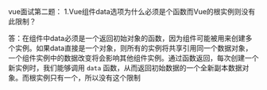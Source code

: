 vue面试第二题：
1.Vue组件data选项为什么必须是个函数而Vue的根实例则没有此限制？

答：在组件中data必须是一个返回初始对象的函数，因为组件可能被用来创建多个实例。如果data直接是一个对象，则所有的实例将共享引用同一个数据对象，一个组件实例中的数据改变将会影响其他组件实例。通过函数返回，每次创建一个新实例时，我们能够调用 `data` 函数，从而返回初始数据的一个全新副本数据对象。而根实例只有一个，所以没有这个限制
